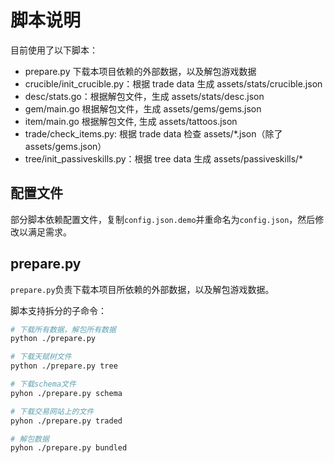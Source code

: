 # 脚本说明

目前使用了以下脚本：

- prepare.py 下载本项目依赖的外部数据，以及解包游戏数据
- crucible/init_crucible.py：根据 trade data 生成 assets/stats/crucible.json
- desc/stats.go：根据解包文件，生成 assets/stats/desc.json
- gem/main.go 根据解包文件，生成 assets/gems/gems.json
- item/main.go 根据解包文件, 生成 assets/tattoos.json
- trade/check_items.py: 根据 trade data 检查 assets/*.json（除了assets/gems.json）
- tree/init_passiveskills.py：根据 tree data 生成 assets/passiveskills/*

## 配置文件

部分脚本依赖配置文件，复制`config.json.demo`并重命名为`config.json`，然后修改以满足需求。

## prepare.py

`prepare.py`负责下载本项目所依赖的外部数据，以及解包游戏数据。

脚本支持拆分的子命令：

```bash
# 下载所有数据，解包所有数据
python ./prepare.py

# 下载天赋树文件
python ./prepare.py tree

# 下载schema文件
pyhon ./prepare.py schema

# 下载交易网站上的文件
pyhon ./prepare.py traded

# 解包数据
pyhon ./prepare.py bundled
```
